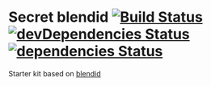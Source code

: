 # Secret blendid [![Build Status](https://travis-ci.org/MakDe/secret-blendid.svg?branch=master)](https://travis-ci.org/MakDe/secret-blendid) [![devDependencies Status](https://david-dm.org/MakDe/secret-blendid/dev-status.svg)](https://david-dm.org/MakDe/secret-blendid?type=dev) [![dependencies Status](https://david-dm.org/MakDe/secret-blendid/status.svg)](https://david-dm.org/MakDe/secret-blendid)

Starter kit based on [blendid](https://github.com/vigetlabs/blendid)
